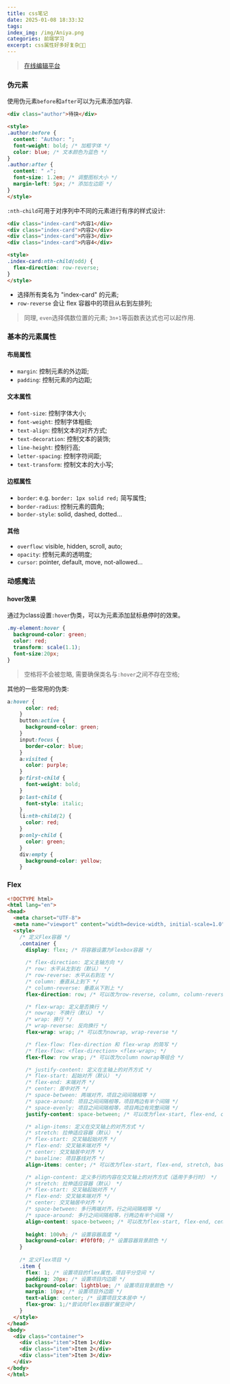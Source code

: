 ```yaml
---
title: css笔记
date: 2025-01-08 18:33:32
tags:
index_img: /img/Aniya.png
categories: 前端学习
excerpt: css属性好多好复杂😶‍🌫️
---
```

> [在线编辑平台](https://jsfiddle.net/?locale=zh_CN)


### 伪元素
使用伪元素`before`和`after`可以为元素添加内容.
```html
<div class="author">待抉</div>

<style>
.author:before {
  content: "Author: ";
  font-weight: bold; /* 加粗字体 */
  color: blue; /* 文本颜色为蓝色 */
}
.author:after {
  content: " ✍️";
  font-size: 1.2em; /* 调整图标大小 */
  margin-left: 5px; /* 添加左边距 */
}
</style>
```


`:nth-child`可用于对序列中不同的元素进行有序的样式设计:
```html
<div class="index-card">内容1</div>
<div class="index-card">内容2</div>
<div class="index-card">内容3</div>
<div class="index-card">内容4</div>

<style>
.index-card:nth-child(odd) {
  flex-direction: row-reverse;
}
</style>
```
- 选择所有类名为 "index-card" 的元素;
- `row-reverse` 会让 flex 容器中的项目从右到左排列;
> 同理, `even`选择偶数位置的元素; `3n+1`等函数表达式也可以起作用.

### 基本的元素属性
#### 布局属性
- `margin`: 控制元素的外边距;
- `padding`: 控制元素的内边距;

#### 文本属性
- `font-size`: 控制字体大小;
- `font-weight`: 控制字体粗细;
- `text-align`: 控制文本的对齐方式;
- `text-decoration`: 控制文本的装饰;
- `line-height`: 控制行高;
- `letter-spacing`: 控制字符间距;
- `text-transform`: 控制文本的大小写;

#### 边框属性
- `border`: e.g. `border: 1px solid red;` 简写属性;
- `border-radius`: 控制元素的圆角;
- `border-style`: solid, dashed, dotted...

#### 其他
- `overflow`: visible, hidden, scroll, auto;
- `opacity`: 控制元素的透明度;
- `cursor`: pointer, default, move, not-allowed...

### 动感魔法
#### hover效果
通过为class设置`:hover`伪类，可以为元素添加鼠标悬停时的效果。
```css
.my-element:hover {
  background-color: green;
  color: red;
  transform: scale(1.1);
  font-size:20px;
}
```
> 空格将不会被忽略, 需要确保类名与`:hover`之间不存在空格;

其他的一些常用的伪类:
```css
a:hover {
      color: red;
    }
    button:active {
      background-color: green;
    }
    input:focus {
      border-color: blue;
    }
    a:visited {
      color: purple;
    }
    p:first-child {
      font-weight: bold;
    }
    p:last-child {
      font-style: italic;
    }
    li:nth-child(2) {
      color: red;
    }
    p:only-child {
      color: green;
    }
    div:empty {
      background-color: yellow;
    }
```

### Flex
```html
<!DOCTYPE html>
<html lang="en">
<head>
  <meta charset="UTF-8">
  <meta name="viewport" content="width=device-width, initial-scale=1.0">
  <style>
    /* 定义Flex容器 */
    .container {
      display: flex; /* 将容器设置为Flexbox容器 */
      
      /* flex-direction: 定义主轴方向 */
      /* row: 水平从左到右（默认） */
      /* row-reverse: 水平从右到左 */
      /* column: 垂直从上到下 */
      /* column-reverse: 垂直从下到上 */
      flex-direction: row; /* 可以改为row-reverse, column, column-reverse */

      /* flex-wrap: 定义是否换行 */
      /* nowrap: 不换行（默认） */
      /* wrap: 换行 */
      /* wrap-reverse: 反向换行 */
      flex-wrap: wrap; /* 可以改为nowrap, wrap-reverse */

      /* flex-flow: flex-direction 和 flex-wrap 的简写 */
      /* flex-flow: <flex-direction> <flex-wrap>; */
      flex-flow: row wrap; /* 可以改为column nowrap等组合 */

      /* justify-content: 定义在主轴上的对齐方式 */
      /* flex-start: 起始对齐（默认） */
      /* flex-end: 末端对齐 */
      /* center: 居中对齐 */
      /* space-between: 两端对齐，项目之间间隔相等 */
      /* space-around: 项目之间间隔相等，项目两边有半个间隔 */
      /* space-evenly: 项目之间间隔相等，项目两边有完整间隔 */
      justify-content: space-between; /* 可以改为flex-start, flex-end, center, space-around, space-evenly */

      /* align-items: 定义在交叉轴上的对齐方式 */
      /* stretch: 拉伸适应容器（默认） */
      /* flex-start: 交叉轴起始对齐 */
      /* flex-end: 交叉轴末端对齐 */
      /* center: 交叉轴居中对齐 */
      /* baseline: 项目基线对齐 */
      align-items: center; /* 可以改为flex-start, flex-end, stretch, baseline */

      /* align-content: 定义多行的内容在交叉轴上的对齐方式（适用于多行时） */
      /* stretch: 拉伸适应容器（默认） */
      /* flex-start: 交叉轴起始对齐 */
      /* flex-end: 交叉轴末端对齐 */
      /* center: 交叉轴居中对齐 */
      /* space-between: 多行两端对齐，行之间间隔相等 */
      /* space-around: 多行之间间隔相等，行两边有半个间隔 */
      align-content: space-between; /* 可以改为flex-start, flex-end, center, space-around */
      
      height: 100vh; /* 设置容器高度 */
      background-color: #f0f0f0; /* 设置容器背景颜色 */
    }
    
    /* 定义Flex项目 */
    .item {
      flex: 1; /* 设置项目的flex属性，项目平分空间 */
      padding: 20px; /* 设置项目内边距 */
      background-color: lightblue; /* 设置项目背景颜色 */
      margin: 10px; /* 设置项目外边距 */
      text-align: center; /* 设置项目文本居中 */
      flex-grow: 1;/*尝试向flex容器扩展空间*/
    }
  </style>
</head>
<body>
  <div class="container">
    <div class="item">Item 1</div>
    <div class="item">Item 2</div>
    <div class="item">Item 3</div>
  </div>
</body>
</html>
```

